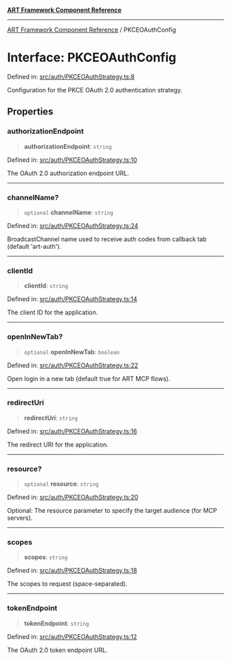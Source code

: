 [**ART Framework Component Reference**](../README.md)

***

[ART Framework Component Reference](../README.md) / PKCEOAuthConfig

# Interface: PKCEOAuthConfig

Defined in: [src/auth/PKCEOAuthStrategy.ts:8](https://github.com/hashangit/ART/blob/e4c184bd9ffa5ef078ee6a88704f24584b173411/src/auth/PKCEOAuthStrategy.ts#L8)

Configuration for the PKCE OAuth 2.0 authentication strategy.

## Properties

### authorizationEndpoint

> **authorizationEndpoint**: `string`

Defined in: [src/auth/PKCEOAuthStrategy.ts:10](https://github.com/hashangit/ART/blob/e4c184bd9ffa5ef078ee6a88704f24584b173411/src/auth/PKCEOAuthStrategy.ts#L10)

The OAuth 2.0 authorization endpoint URL.

***

### channelName?

> `optional` **channelName**: `string`

Defined in: [src/auth/PKCEOAuthStrategy.ts:24](https://github.com/hashangit/ART/blob/e4c184bd9ffa5ef078ee6a88704f24584b173411/src/auth/PKCEOAuthStrategy.ts#L24)

BroadcastChannel name used to receive auth codes from callback tab (default 'art-auth').

***

### clientId

> **clientId**: `string`

Defined in: [src/auth/PKCEOAuthStrategy.ts:14](https://github.com/hashangit/ART/blob/e4c184bd9ffa5ef078ee6a88704f24584b173411/src/auth/PKCEOAuthStrategy.ts#L14)

The client ID for the application.

***

### openInNewTab?

> `optional` **openInNewTab**: `boolean`

Defined in: [src/auth/PKCEOAuthStrategy.ts:22](https://github.com/hashangit/ART/blob/e4c184bd9ffa5ef078ee6a88704f24584b173411/src/auth/PKCEOAuthStrategy.ts#L22)

Open login in a new tab (default true for ART MCP flows).

***

### redirectUri

> **redirectUri**: `string`

Defined in: [src/auth/PKCEOAuthStrategy.ts:16](https://github.com/hashangit/ART/blob/e4c184bd9ffa5ef078ee6a88704f24584b173411/src/auth/PKCEOAuthStrategy.ts#L16)

The redirect URI for the application.

***

### resource?

> `optional` **resource**: `string`

Defined in: [src/auth/PKCEOAuthStrategy.ts:20](https://github.com/hashangit/ART/blob/e4c184bd9ffa5ef078ee6a88704f24584b173411/src/auth/PKCEOAuthStrategy.ts#L20)

Optional: The resource parameter to specify the target audience (for MCP servers).

***

### scopes

> **scopes**: `string`

Defined in: [src/auth/PKCEOAuthStrategy.ts:18](https://github.com/hashangit/ART/blob/e4c184bd9ffa5ef078ee6a88704f24584b173411/src/auth/PKCEOAuthStrategy.ts#L18)

The scopes to request (space-separated).

***

### tokenEndpoint

> **tokenEndpoint**: `string`

Defined in: [src/auth/PKCEOAuthStrategy.ts:12](https://github.com/hashangit/ART/blob/e4c184bd9ffa5ef078ee6a88704f24584b173411/src/auth/PKCEOAuthStrategy.ts#L12)

The OAuth 2.0 token endpoint URL.
